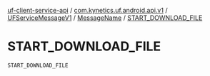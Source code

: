 [uf-client-service-api](../../../index.md) / [com.kynetics.uf.android.api.v1](../../index.md) / [UFServiceMessageV1](../index.md) / [MessageName](index.md) / [START_DOWNLOAD_FILE](./-s-t-a-r-t_-d-o-w-n-l-o-a-d_-f-i-l-e.md)

# START_DOWNLOAD_FILE

`START_DOWNLOAD_FILE`